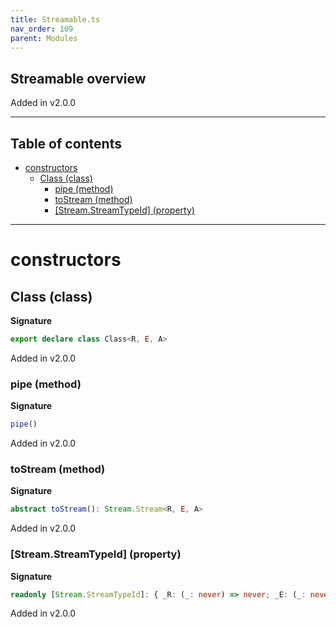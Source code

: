 ```yaml
---
title: Streamable.ts
nav_order: 109
parent: Modules
---
```


## Streamable overview

Added in v2.0.0

---

<h2 class="text-delta">Table of contents</h2>

- [constructors](#constructors)
  - [Class (class)](#class-class)
    - [pipe (method)](#pipe-method)
    - [toStream (method)](#tostream-method)
    - [[Stream.StreamTypeId] (property)](#streamstreamtypeid-property)

---

# constructors

## Class (class)

**Signature**

```ts
export declare class Class<R, E, A>
```

Added in v2.0.0

### pipe (method)

**Signature**

```ts
pipe()
```

Added in v2.0.0

### toStream (method)

**Signature**

```ts
abstract toStream(): Stream.Stream<R, E, A>
```

Added in v2.0.0

### [Stream.StreamTypeId] (property)

**Signature**

```ts
readonly [Stream.StreamTypeId]: { _R: (_: never) => never; _E: (_: never) => never; _A: (_: never) => never; }
```

Added in v2.0.0
